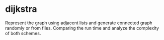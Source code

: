 dijkstra
========
Represent the graph using adjacent lists and generate connected graph randomly or from files.
Comparing the run time and analyze the complexity of both schemes.
